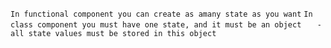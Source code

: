 `In functional component you can create as amany state as you want`
`In class component you must have one state, and it must be an object`
`   -   all state values must be stored in this object`
